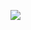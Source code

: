 
[![](https://www.herokucdn.com/deploy/button.png)](https://dashboard.heroku.com/new?template=https://github.com/hsjxn6ax/xhbs8a)



    
